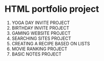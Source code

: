 # HTML portfolio project
1. YOGA DAY INVITE PROJECT
2. BIRTHDAY INVITE PROJECT
3. GAMING WEBSITE PROJECT
4. SEARCHING SITES PROJECT
5. CREATING A RECIPE BASED ON LISTS
6. MOVIE RANKING PROJECT
7. BASIC NOTES PROJECT
